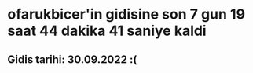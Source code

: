 # ofarukbicer'in gidisine son 7 gun 19 saat 44 dakika 41 saniye kaldi

## Gidis tarihi: 30.09.2022 :(